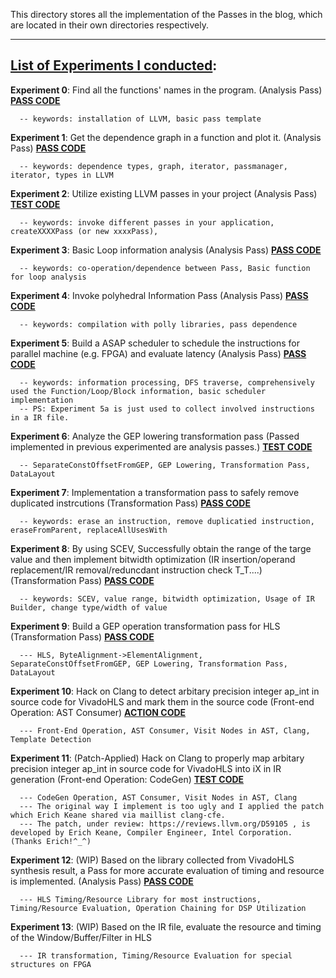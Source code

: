 This directory stores all the implementation of the Passes in the blog, which are located in their own directories respectively.


***

## [List of Experiments I conducted](https://github.com/zslwyuan/LLVM-9.0-Learner-Tutorial#list-of-experiments-i-conducted):

**Experiment 0**: Find all the functions' names in the program. (Analysis Pass) **[PASS CODE](https://github.com/zslwyuan/LLVM-9.0-Learner-Tutorial/tree/master/Implementations/HI_FindFunctions)**

      -- keywords: installation of LLVM, basic pass template

**Experiment 1**: Get the dependence graph in a function and plot it. (Analysis Pass) **[PASS CODE](https://github.com/zslwyuan/LLVM-9.0-Learner-Tutorial/tree/master/Implementations/HI_DependenceList)**

      -- keywords: dependence types, graph, iterator, passmanager, iterator, types in LLVM 

**Experiment 2**: Utilize existing LLVM passes in your project  (Analysis Pass)  **[TEST CODE](https://github.com/zslwyuan/LLVM-9.0-Learner-Tutorial/tree/master/Tests/LLVM_exp2_loop_processing)**

      -- keywords: invoke different passes in your application, createXXXXPass (or new xxxxPass), 

**Experiment 3**: Basic Loop information analysis  (Analysis Pass)  **[PASS CODE](https://github.com/zslwyuan/LLVM-9.0-Learner-Tutorial/tree/master/Implementations/HI_LoopInFormationCollect)**

      -- keywords: co-operation/dependence between Pass, Basic function for loop analysis

**Experiment 4**: Invoke polyhedral Information Pass  (Analysis Pass)  **[PASS CODE](https://github.com/zslwyuan/LLVM-9.0-Learner-Tutorial/tree/master/Implementations/HI_Polly_Info)**

      -- keywords: compilation with polly libraries, pass dependence

**Experiment 5**: Build a ASAP scheduler to schedule the instructions for parallel machine (e.g. FPGA) and evaluate latency (Analysis Pass) **[PASS CODE](https://github.com/zslwyuan/LLVM-9.0-Learner-Tutorial/tree/master/Implementations/HI_SimpleTimingEvaluation)**

      -- keywords: information processing, DFS traverse, comprehensively used the Function/Loop/Block information, basic scheduler implementation
      -- PS: Experiment 5a is just used to collect involved instructions in a IR file.


**Experiment 6**: Analyze the GEP lowering transformation pass (Passed implemented in previous experimented are analysis passes.)  **[TEST CODE](https://github.com/zslwyuan/LLVM-9.0-Learner-Tutorial/tree/master/Tests/LLVM_exp6_GEP_Transformation)**

      -- SeparateConstOffsetFromGEP, GEP Lowering, Transformation Pass, DataLayout


**Experiment 7**: Implementation a transformation pass to safely remove duplicated instrcutions (Transformation Pass) **[PASS CODE](https://github.com/zslwyuan/LLVM-9.0-Learner-Tutorial/tree/master/Implementations/HI_DuplicateInstRm)**

      -- keywords: erase an instruction, remove duplicatied instruction, eraseFromParent, replaceAllUsesWith

**Experiment 8**: By using SCEV, Successfully obtain the range of the targe value and then implement bitwidth optimization (IR insertion/operand replacement/IR removal/reduncdant instruction check T\_T....) (Transformation Pass)    **[PASS CODE](https://github.com/zslwyuan/LLVM-9.0-Learner-Tutorial/tree/master/Implementations/HI_VarWidthReduce)** 

      -- keywords: SCEV, value range, bitwidth optimization, Usage of IR Builder, change type/width of value


**Experiment 9**: Build a GEP operation transformation pass for HLS  (Transformation Pass)  **[PASS CODE](https://github.com/zslwyuan/LLVM-9.0-Learner-Tutorial/tree/master/Implementations/HI_SeparateConstOffsetFromGEP)**

      --- HLS, ByteAlignment->ElementAlignment, SeparateConstOffsetFromGEP, GEP Lowering, Transformation Pass, DataLayout


**Experiment 10**: Hack on Clang to detect arbitary precision integer ap\_int<X> in source code for VivadoHLS and mark them in the source code (Front-end Operation: AST Consumer) **[ACTION CODE](https://github.com/zslwyuan/LLVM-9.0-Learner-Tutorial/tree/master/Implementations/HI_APIntSrcAnalysis)**

      --- Front-End Operation, AST Consumer, Visit Nodes in AST, Clang, Template Detection


**Experiment 11**: (Patch-Applied) Hack on Clang to properly map arbitary precision integer ap\_int<X> in source code for VivadoHLS into iX in IR generation  (Front-end Operation: CodeGen) **[TEST CODE](https://github.com/zslwyuan/LLVM-9.0-Learner-Tutorial/tree/master/Tests/LLVM_expAPINT_test)**

      --- CodeGen Operation, AST Consumer, Visit Nodes in AST, Clang
      --- The original way I implement is too ugly and I applied the patch which Erich Keane shared via maillist clang-cfe.
      --- The patch, under review: https://reviews.llvm.org/D59105 , is developed by Erich Keane, Compiler Engineer, Intel Corporation. (Thanks Erich!^_^)

**Experiment 12**: (WIP) Based on the library collected from VivadoHLS synthesis result, a Pass for more accurate evaluation of timing and resource is implemented. (Analysis Pass) **[PASS CODE](https://github.com/zslwyuan/LLVM-9.0-Learner-Tutorial/tree/master/Implementations/HI_NoDirectiveTimingResourceEvaluation)** 

      --- HLS Timing/Resource Library for most instructions, Timing/Resource Evaluation, Operation Chaining for DSP Utilization
	

**Experiment 13**: (WIP) Based on the IR file, evaluate the resource and timing of the Window/Buffer/Filter in HLS 

      --- IR transformation, Timing/Resource Evaluation for special structures on FPGA
	
